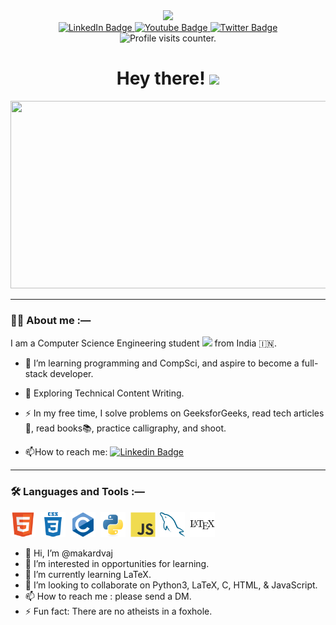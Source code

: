 <!---
makardvaj/makardvaj is a ✨ special ✨ repository because its `README.md` (this file) appears on your GitHub profile.
You can click the Preview link to take a look at your changes.
--->

<div id="header" align="center">
  <img src="https://media0.giphy.com/media/v1.Y2lkPTc5MGI3NjExNjZrcWp3NHljZ2p1aWhwdGNyNmJxNGZsOG50Z3pxNWs5eHQzYmx4cyZlcD12MV9pbnRlcm5hbF9naWZfYnlfaWQmY3Q9cw/M9gbBd9nbDrOTu1Mqx/giphy.gif" width=100>
</div>

<div id="badges" align="center">
  <a href="https://www.linkedin.com/in/vaibhav-srivastva-1243462a3/">
    <img src="https://img.shields.io/badge/LinkedIn-blue?style=for-the-badge&logo=linkedin&logoColor=white" alt="LinkedIn Badge"/>
  </a>
  <a href="your-youtube-URL">
    <img src="https://img.shields.io/badge/YouTube-red?style=for-the-badge&logo=youtube&logoColor=white" alt="Youtube Badge"/>
  </a>
  <a href="your-twitter-URL">
    <img src="https://img.shields.io/badge/Twitter-blue?style=for-the-badge&logo=twitter&logoColor=white" alt="Twitter Badge"/>
  </a>
</div>

<div id="visit-counter" align="center">
  <img src="https://komarev.com/ghpvc/?username=makardvaj&style=flat-square&color=blue" alt="Profile visits counter."/>
  <h1>
  Hey there!
    <img src="https://media.giphy.com/media/hvRJCLFzcasrR4ia7z/giphy.gif" width="30px"/>
  </h1>
</div>

<div align="center">
  <img src="https://media2.giphy.com/media/v1.Y2lkPTc5MGI3NjExczN1djdlcnBzYzcwanl1cjNkaWtsbDUyNXhra3plcTlsbHAyNXRidiZlcD12MV9pbnRlcm5hbF9naWZfYnlfaWQmY3Q9Zw/dWesBcTLavkZuG35MI/giphy.gif" height=300 width=600 />
</div>

---

### 👨‍💻 About me :—
I am a Computer Science Engineering student <img src="https://media.giphy.com/media/WUlplcMpOCEmTGBtBW/giphy.gif" width="30"> from India 🇮🇳.

- :telescope: I’m learning programming and CompSci, and aspire to become a full-stack developer.

- :seedling: Exploring Technical Content Writing.

- :zap: In my free time, I solve problems on GeeksforGeeks, read tech articles📰, read books📚, practice calligraphy, and shoot.

- :mailbox:How to reach me: [![Linkedin Badge](https://img.shields.io/badge/-kakbar-blue?style=flat&logo=Linkedin&logoColor=white)](https://www.linkedin.com/in/vaibhav-srivastva-1243462a3/)

---

### :hammer_and_wrench: Languages and Tools :—
<!-- "nbsp" = Non-Breaking Space -->
<div>
  <img src="https://github.com/devicons/devicon/blob/master/icons/html5/html5-original.svg" title="HTML5" alt="HTML" width="40" height="40"/>&nbsp;
  <img src="https://github.com/devicons/devicon/blob/master/icons/css3/css3-plain-wordmark.svg"  title="CSS3" alt="CSS" width="40" height="40"/>&nbsp;
  <img src="https://github.com/devicons/devicon/blob/master/icons/c/c-original.svg" title="C" alt="C" width="40" height="40"/>&nbsp;
  <img src="https://github.com/devicons/devicon/blob/master/icons/python/python-original.svg" title="Python3" alt="Python3" width="40" height="40"/>&nbsp;
  <img src="https://github.com/devicons/devicon/blob/master/icons/javascript/javascript-original.svg" title="JavaScript" alt="JavaScript" width="40" height="40"/>&nbsp;
  <img src="https://github.com/devicons/devicon/blob/master/icons/mysql/mysql-original.svg" title="MySQL" alt="MySQL" width="40" height="40"/>&nbsp;  
  <img src="https://github.com/devicons/devicon/blob/master/icons/latex/latex-original.svg" title="LaTeX" alt="LaTeX" width="40" height="40"/>&nbsp;
</div>

 
- 👋 Hi, I’m @makardvaj
- 👀 I’m interested in opportunities for learning.
- 🌱 I’m currently learning LaTeX.
- 💞️ I’m looking to collaborate on Python3, LaTeX, C, HTML, & JavaScript.
- 📫 How to reach me : please send a DM.
- ⚡ Fun fact: There are no atheists in a foxhole.
